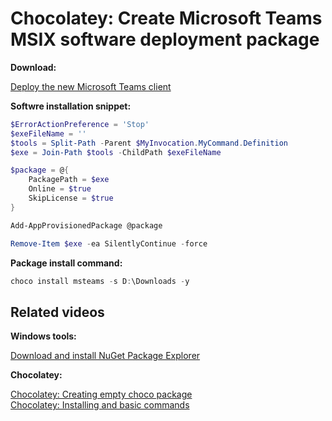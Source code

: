 # Chocolatey: Create Microsoft Teams MSIX software deployment package

<b>Download:</b>

[Deploy the new Microsoft Teams client](https://learn.microsoft.com/en-us/microsoftteams/new-teams-vdi-requirements-deploy#deploy-the-new-microsoft-teams-client)

<b>Softwre installation snippet:</b>

```powershell
$ErrorActionPreference = 'Stop'
$exeFileName = ''
$tools = Split-Path -Parent $MyInvocation.MyCommand.Definition
$exe = Join-Path $tools -ChildPath $exeFileName

$package = @{
    PackagePath = $exe
    Online = $true
    SkipLicense = $true
}

Add-AppProvisionedPackage @package

Remove-Item $exe -ea SilentlyContinue -force
```

<b>Package install command:</b>

```powershell
choco install msteams -s D:\Downloads -y
```

## Related videos

<b>Windows tools:</b>

[Download and install NuGet Package Explorer](https://youtu.be/94u9jDCpifM)

<b>Chocolatey:</b>

[Chocolatey: Creating empty choco package](https://youtu.be/grueS3wnRNw) <br />
[Chocolatey: Installing and basic commands](https://youtu.be/vEH7t5eqJq4)